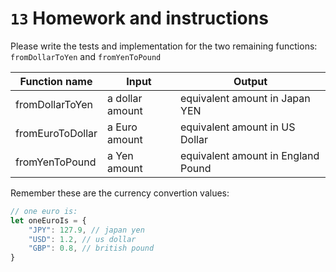 # `13` Homework and instructions

Please write the tests and implementation for the two remaining functions: `fromDollarToYen` and `fromYenToPound`

| Function name     | Input             | Output                            |
| ----------------- | ----------------- | ----------------------------------|
| fromDollarToYen   | a dollar amount   | equivalent amount in Japan YEN    |
| fromEuroToDollar  | a Euro amount     | equivalent amount in US Dollar    |
| fromYenToPound    | a Yen amount      | equivalent amount in England Pound|

Remember these are the currency convertion values:

```js
// one euro is:
let oneEuroIs = {
    "JPY": 127.9, // japan yen
    "USD": 1.2, // us dollar
    "GBP": 0.8, // british pound
}
```